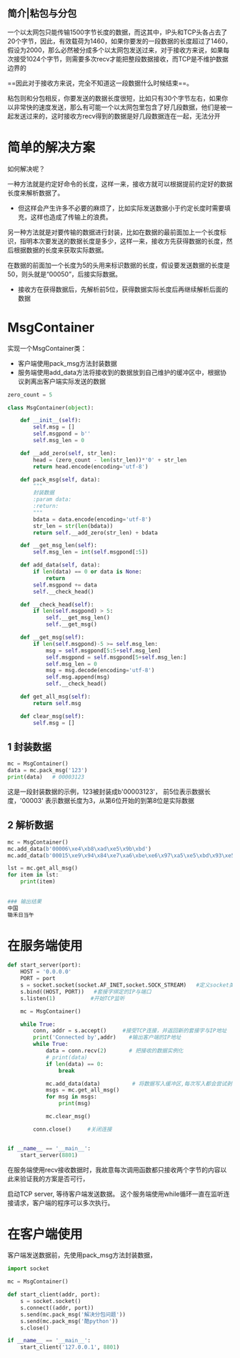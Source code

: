 ## 简介|粘包与分包

一个以太网包只能传输1500字节长度的数据，而这其中，IP头和TCP头各占去了20个字节，因此，有效载荷为1460，如果你要发的一段数据的长度超过了1460，假设为2000，那么必然被分成多个以太网包发送过来，对于接收方来说，如果每次接受1024个字节，则需要多次recv才能把整段数据接收，而TCP是不维护数据边界的

==因此对于接收方来说，完全不知道这一段数据什么时候结束==。



粘包则和分包相反，你要发送的数据长度很短，比如只有30个字节左右，如果你以非常快的速度发送，那么有可能一个以太网包里包含了好几段数据，他们是被一起发送过来的，这时接收方recv得到的数据是好几段数据连在一起，无法分开



# 简单的解决方案

如何解决呢？

一种方法就是约定好命令的长度，这样一来，接收方就可以根据提前约定好的数据长度来解析数据了。

- 但这样会产生许多不必要的麻烦了，比如实际发送数据小于约定长度时需要填充，这样也造成了传输上的浪费。



另一种方法就是对要传输的数据进行封装，比如在数据的最前面加上一个长度标识，指明本次要发送的数据长度是多少，这样一来，接收方先获得数据的长度，然后根据数据的长度来获取实际数据。

在数据的前面加一个长度为5的头用来标识数据的长度，假设要发送数据的长度是50，则头就是“00050”，后接实际数据。

- 接收方在获得数据后，先解析前5位，获得数据实际长度后再继续解析后面的数据





# MsgContainer

实现一个MsgContainer类：

- 客户端使用pack_msg方法封装数据
- 服务端使用add_data方法将接收到的数据放到自己维护的缓冲区中，根据协议剥离出客户端实际发送的数据

```python
zero_count = 5

class MsgContainer(object):

    def __init__(self):
        self.msg = []
        self.msgpond = b''
        self.msg_len = 0

    def __add_zero(self, str_len):
        head = (zero_count - len(str_len))*'0' + str_len
        return head.encode(encoding='utf-8')

    def pack_msg(self, data):
        """
        封装数据
        :param data:
        :return:
        """
        bdata = data.encode(encoding='utf-8')
        str_len = str(len(bdata))
        return self.__add_zero(str_len) + bdata

    def __get_msg_len(self):
        self.msg_len = int(self.msgpond[:5])

    def add_data(self, data):
        if len(data) == 0 or data is None:
            return
        self.msgpond += data
        self.__check_head()

    def __check_head(self):
        if len(self.msgpond) > 5:
            self.__get_msg_len()
            self.__get_msg()

    def __get_msg(self):
        if len(self.msgpond)-5 >= self.msg_len:
            msg = self.msgpond[5:5+self.msg_len]
            self.msgpond = self.msgpond[5+self.msg_len:]
            self.msg_len = 0
            msg = msg.decode(encoding='utf-8')
            self.msg.append(msg)
            self.__check_head()

    def get_all_msg(self):
        return self.msg

    def clear_msg(self):
        self.msg = []
```



## 1 封装数据

```python
mc = MsgContainer()
data = mc.pack_msg('123')
print(data)   # 00003123
```

这是一段封装数据的示例，123被封装成b'00003123'， 前5位表示数据长度，'00003' 表示数据长度为3，从第6位开始的到第8位是实际数据



## 2 解析数据

```python
mc = MsgContainer()
mc.add_data(b'00006\xe4\xb8\xad\xe5\x9b\xbd')
mc.add_data(b'00015\xe9\x94\x84\xe7\xa6\xbe\xe6\x97\xa5\xe5\xbd\x93\xe5\x8d\x88')

lst = mc.get_all_msg()
for item in lst:
    print(item)
    
    
### 输出结果
中国
锄禾日当午
```





# 在服务端使用

```python
def start_server(port):
    HOST = '0.0.0.0'
    PORT = port
    s = socket.socket(socket.AF_INET,socket.SOCK_STREAM)   #定义socket类型，网络通信，TCP
    s.bind((HOST, PORT))   #套接字绑定的IP与端口
    s.listen(1)           #开始TCP监听

    mc = MsgContainer()

    while True:
        conn, addr = s.accept()     #接受TCP连接，并返回新的套接字与IP地址
        print('Connected by',addr)    #输出客户端的IP地址
        while True:
            data = conn.recv(2)       # 把接收的数据实例化
            # print(data)
            if len(data) == 0:
                break

            mc.add_data(data)          # 将数据写入缓冲区,每次写入都会尝试剥离实际传输的数据
            msgs = mc.get_all_msg()
            for msg in msgs:
                print(msg)

            mc.clear_msg()

        conn.close()     #关闭连接


if __name__ == '__main__':
    start_server(8801)
```

在服务端使用recv接收数据时，我故意每次调用函数都只接收两个字节的内容以此来验证我的方案是否可行，

启动TCP server, 等待客户端发送数据。 这个服务端使用while循环一直在监听连接请求，客户端的程序可以多次执行。





# 在客户端使用

客户端发送数据前，先使用pack_msg方法封装数据，

```python
import socket

mc = MsgContainer()

def start_client(addr, port):
    s = socket.socket()
    s.connect((addr, port))
    s.send(mc.pack_msg('解决分包问题'))
    s.send(mc.pack_msg('酷python'))
    s.close()

if __name__ == '__main__':
    start_client('127.0.0.1', 8801)
```

